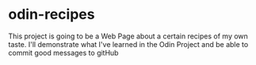 # odin-recipes

This project is going to be a Web Page about a certain recipes of my own taste.
I'll demonstrate what I've learned in the Odin Project and be able to commit good messages to gitHub
